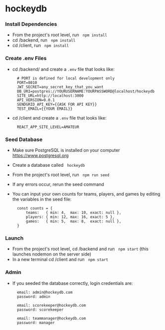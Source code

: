 # hockeydb

<!-- CMD + Shift + V to view markdown file in VS code -->

### Install Dependencies
- From the project's root level, run &nbsp; `npm install`
- cd /backend, run &nbsp; `npm install`
- cd /client, run &nbsp; `npm install`


### Create .env Files
- cd /backend/ and create a `.env` file that looks like:

        # PORT is defined for local development only
        PORT=8010
        JWT_SECRET=any_secret_key_that_you_want
        DB_URI=postgres://YOURUSERNAME:YOURPASSWORD@localhost/hockeydb
        SITE_URL=http://localhost:3000
        API_VERSION=0.0.1
        SENDGRID_API_KEY={{ASK FOR API KEY}}
        TEST_EMAIL={{YOUR EMAIL}}

- cd /client and create a `.env` file that looks like:

        REACT_APP_SITE_LEVEL=AMATEUR


### Seed Database
- Make sure PostgreSQL is installed on your computer https://www.postgresql.org
- Create a database called &nbsp; `hockeydb`
- From the project's root level, run &nbsp; `npm run seed`
- If any errors occur, rerun the seed command
- You can input your own counts for teams, players, and games by editing the variables in the seed file:
        
        const counts = {
            teams:   { min: 4,  max: 10, exact: null },
            players: { min: 12, max: 16, exact: 5 },
            games:   { min: 5,  max: 8,  exact: null },  
        }

### Launch
- From the project's root level, cd /backend and run &nbsp; `npm start` (this launches nodemon on the server side)
- In a new terminal cd /client and run &nbsp; `npm start`

### Admin
- If you seeded the database correctly, login credentials are:
        
        email: admin@hockeydb.com
        password: admin

        email: scorekeeper@hockeydb.com
        password: scorekeeper

        email: teammanager@hockeydb.com
        password: manager